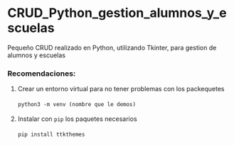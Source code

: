 # CRUD_Python_gestion_alumnos_y_escuelas
Pequeño CRUD realizado en Python, utilizando Tkinter, para gestion de alumnos y escuelas

### Recomendaciones:
1. Crear un entorno virtual para no tener problemas con los packequetes<br><br>
`python3 -m venv (nombre que le demos)`<br><br>
2. Instalar con `pip` los paquetes necesarios<br><br>
	`pip install ttkthemes`<br><br>
